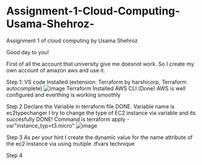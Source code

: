 # Assignment-1-Cloud-Computing-Usama-Shehroz-
Assignment 1 of cloud computing by Usama Shehroz

Good day to you!

First of all the account that university give me doesnot work. So I create my own account of amazon aws and use it.

Step 1:
VS code Installed (extension: Terraform by harshicorp, Terraform autocomplete)
![image](https://user-images.githubusercontent.com/52674289/171297290-2dfde034-9530-4f5a-813a-a62aab9d9326.png)
Terraform Installed
AWS CLI (Done)
AWS is well configured and everthing is working smoothly


Step 2
Declare the Variable in terraform file DONE. Variable name is ec2typechanger
I try to change the type of EC2 instance via variable and its succesfully DONE!
Command is terraform apply -var"instance_typ=t3.micro"
![image](https://user-images.githubusercontent.com/52674289/171297564-7e6fbf2f-1e10-41a7-9ff9-f4b948edd0d8.png)


Step 3
As per your hint I create the dynamic value for the name attribute of the ec2 instance via using mutiple .tfvars technique


Step 4
